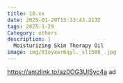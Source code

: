 ```yaml
---
title: 10.xx
date: 2025-01-29T15:33:43.213Z
tags: 2025-1-29
Category: others
description: |
  Moisturizing Skin Therapy Oil   
image: img/81oyxer6qyl._sl1500_.jpg
---
```

https://amzlink.to/az0OG3UlSyc4a  ad